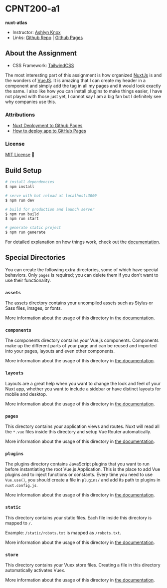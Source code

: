 # CPNT200-a1
**nuxt-atlas**

- Instructor: [Ashlyn Knox](https://github.com/lilyx13)
- Links: [Github Repo](https://github.com/Icahpv) | [Github Pages](https://icahpv.github.io/cpnt200-a1/)

## About the Assignment

- CSS Framework: [TailwindCSS](https://tailwindcss.com/)

The most interesting part of this assignment is how organized [NuxtJs](https://nuxtjs.org/) is and the wonders of [VueJS](https://vuejs.org/). It is amazing that I can create my header in a component and simply add the tag in all my pages and it would look exactly the same. I also like how you can install plugins to make things easier, I have not played with those just yet, I cannot say I am a big fan but I definitely see why companies use this.

### Attributions

- [Nuxt Deployment to Github Pages](https://nuxtjs.org/deployments/github-pages/)
- [How to deploy app to GitHub Pages](https://reactgo.com/nuxt-deploy-github-pages/)

### License
[MIT License](LICENSE) :scroll:

## Build Setup

```bash
# install dependencies
$ npm install

# serve with hot reload at localhost:3000
$ npm run dev

# build for production and launch server
$ npm run build
$ npm run start

# generate static project
$ npm run generate
```

For detailed explanation on how things work, check out the [documentation](https://nuxtjs.org).

## Special Directories

You can create the following extra directories, some of which have special behaviors. Only `pages` is required; you can delete them if you don't want to use their functionality.

### `assets`

The assets directory contains your uncompiled assets such as Stylus or Sass files, images, or fonts.

More information about the usage of this directory in [the documentation](https://nuxtjs.org/docs/2.x/directory-structure/assets).

### `components`

The components directory contains your Vue.js components. Components make up the different parts of your page and can be reused and imported into your pages, layouts and even other components.

More information about the usage of this directory in [the documentation](https://nuxtjs.org/docs/2.x/directory-structure/components).

### `layouts`

Layouts are a great help when you want to change the look and feel of your Nuxt app, whether you want to include a sidebar or have distinct layouts for mobile and desktop.

More information about the usage of this directory in [the documentation](https://nuxtjs.org/docs/2.x/directory-structure/layouts).


### `pages`

This directory contains your application views and routes. Nuxt will read all the `*.vue` files inside this directory and setup Vue Router automatically.

More information about the usage of this directory in [the documentation](https://nuxtjs.org/docs/2.x/get-started/routing).

### `plugins`

The plugins directory contains JavaScript plugins that you want to run before instantiating the root Vue.js Application. This is the place to add Vue plugins and to inject functions or constants. Every time you need to use `Vue.use()`, you should create a file in `plugins/` and add its path to plugins in `nuxt.config.js`.

More information about the usage of this directory in [the documentation](https://nuxtjs.org/docs/2.x/directory-structure/plugins).

### `static`

This directory contains your static files. Each file inside this directory is mapped to `/`.

Example: `/static/robots.txt` is mapped as `/robots.txt`.

More information about the usage of this directory in [the documentation](https://nuxtjs.org/docs/2.x/directory-structure/static).

### `store`

This directory contains your Vuex store files. Creating a file in this directory automatically activates Vuex.

More information about the usage of this directory in [the documentation](https://nuxtjs.org/docs/2.x/directory-structure/store).
